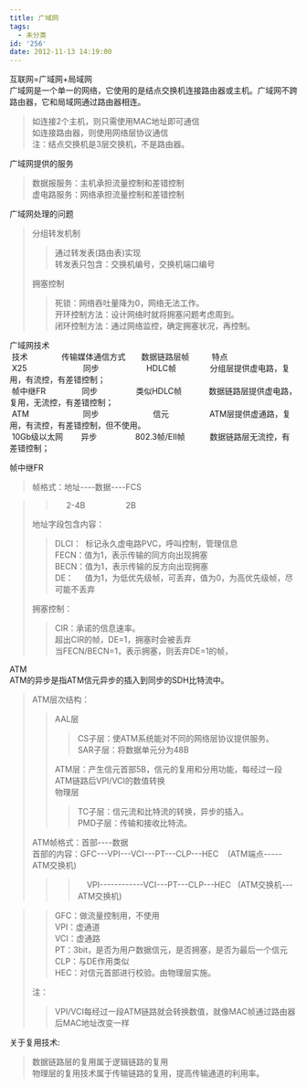 ```yaml
---
title: 广域网
tags:
  - 未分类
id: '256'
date: 2012-11-13 14:19:00
---
```


互联网=广域网+局域网  
广域网是一个单一的网络，它使用的是结点交换机连接路由器或主机。广域网不跨路由器，它和局域网通过路由器相连。  

> 如连接2个主机，则只需使用MAC地址即可通信  
> 如连接路由器，则使用网络层协议通信  
> 注：结点交换机是3层交换机，不是路由器。  

  
  
广域网提供的服务  

> 数据报服务：主机承担流量控制和差错控制  
> 虚电路服务：网络承担流量控制和差错控制  
>   
>   

广域网处理的问题  

> 分组转发机制  
> 
> > 通过转发表(路由表)实现  
> > 转发表只包含：交换机编号，交换机端口编号  
> 
> 拥塞控制  
> 
> > 死锁：网络吞吐量降为0，网络无法工作。  
> > 开环控制方法：设计网络时就将拥塞问题考虑周到。  
> > 闭环控制方法：通过网络监控，确定拥塞状况，再控制。  
> >   
> >   
> >   

广域网技术  
 技术               传输媒体通信方式       数据链路层帧          特点  
 X25                         同步                     HDLC帧               分组层提供虚电路，复用，有流控，有差错控制；  
 帧中继FR                同步                 类似HDLC帧            数据链路层提供虚电路，复用，无流控，有差错控制；  
 ATM                        同步                        信元                  ATM层提供虚通路，复用，有流控，有差错控制，但不使用。  
 10Gb级以太网        异步                 802.3帧/EII帧           数据链路层无流控，有差错控制；  
  
  
  
帧中继FR  

> 帧格式：地址----数据----FCS  

> >      2-4B                  2B  
> 
> 地址字段包含内容：  
> 
> > DLCI：  标记永久虚电路PVC，呼叫控制，管理信息  
> > FECN：值为1，表示传输的同方向出现拥塞  
> > BECN：值为1，表示传输的反方向出现拥塞  
> > DE：     值为1，为低优先级帧，可丢弃，值为0，为高优先级帧，尽可能不丢弃  
> 
> 拥塞控制：  
> 
> > CIR：承诺的信息速率。  
> > 超出CIR的帧，DE=1，拥塞时会被丢弃  
> > 当FECN/BECN=1，表示拥塞，则丢弃DE=1的帧，  

  
  
  
ATM  
ATM的异步是指ATM信元异步的插入到同步的SDH比特流中。  

> ATM层次结构：  
> 
> > AAL层  
> > 
> > > CS子层：使ATM系统能对不同的网络层协议提供服务。  
> > > SAR子层：将数据单元分为48B  
> > 
> > ATM层：产生信元首部5B，信元的复用和分用功能，每经过一段ATM链路后VPI/VCI的数值转换  
> > 物理层  
> > 
> > > TC子层：信元流和比特流的转换，异步的插入。  
> > > PMD子层：传输和接收比特流。  
> 
>   
>   
> ATM帧格式：首部----数据  
> 首部的内容：GFC---VPI---VCI---PT---CLP---HEC    (ATM端点-----ATM交换机)  
> 
> > >     VPI------------VCI---PT---CLP---HEC   (ATM交换机---ATM交换机)  

> > GFC：做流量控制用，不使用  
> > VPI：虚通道  
> > VCI：虚通路  
> > PT：3bit，是否为用户数据信元，是否拥塞，是否为最后一个信元  
> > CLP：与DE作用类似  
> > HEC：对信元首部进行校验。由物理层实施。  
> 
> 注：  
> 
> > VPI/VCI每经过一段ATM链路就会转换数值，就像MAC帧通过路由器后MAC地址改变一样  
> 
>   

  
关于复用技术:  

> 数据链路层的复用属于逻辑链路的复用  
> 物理层的复用技术属于传输链路的复用，提高传输通道的利用率。